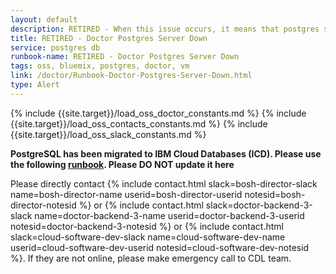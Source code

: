 ```yaml
---
layout: default
description: RETIRED - When this issue occurs, it means that postgres server can not be connected.
title: RETIRED - Doctor Postgres Server Down
service: postgres db
runbook-name: RETIRED - Doctor Postgres Server Down
tags: oss, bluemix, postgres, doctor, vm
link: /doctor/Runbook-Doctor-Postgres-Server-Down.html
type: Alert
---
```

{% include {{site.target}}/load_oss_doctor_constants.md %}
{% include {{site.target}}/load_oss_contacts_constants.md %}
{% include {{site.target}}/load_oss_slack_constants.md %}

**PostgreSQL has been migrated to IBM Cloud Databases (ICD).  Please use the following [runbook]({{site.baseurl}}/docs/runbooks//apiplatform/Runbook-icd-postgres-monitoring.html). Please DO NOT update it here**

Please directly contact {% include contact.html slack=bosh-director-slack name=bosh-director-name userid=bosh-director-userid notesid=bosh-director-notesid %} or {% include contact.html slack=doctor-backend-3-slack name=doctor-backend-3-name userid=doctor-backend-3-userid notesid=doctor-backend-3-notesid %} or {% include contact.html slack=cloud-software-dev-slack name=cloud-software-dev-name userid=cloud-software-dev-userid notesid=cloud-software-dev-notesid %}. If they are not online, please make emergency call to CDL team.
